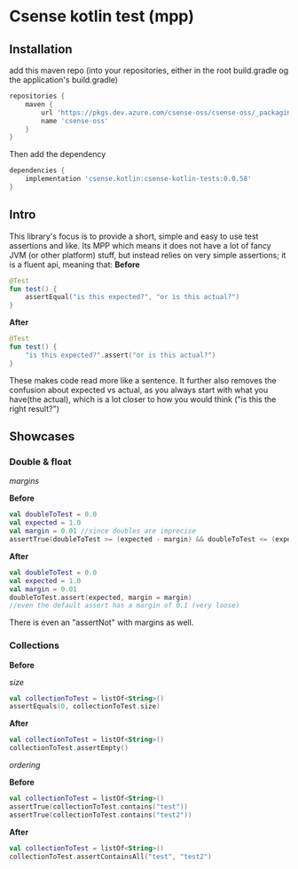 # Csense kotlin test (mpp)

## Installation

add this maven repo (into your repositories, either in the root build.gradle og the application's build.gradle)

```groovy
repositories {
    maven {
        url 'https://pkgs.dev.azure.com/csense-oss/csense-oss/_packaging/csense-oss/maven/v1'
        name 'csense-oss'
    }
}
```

Then add the dependency

```groovy
dependencies {
    implementation 'csense.kotlin:csense-kotlin-tests:0.0.58'
}
```

## Intro

This library's focus is to provide a short, simple and easy to use test assertions and like. Its MPP which means it does
not have a lot of fancy JVM (or other platform) stuff, but instead relies on very simple assertions; it is a fluent api,
meaning that:
**Before**

```kotlin
@Test
fun test() {
    assertEqual("is this expected?", "or is this actual?")
}
```

**After**

```kotlin
@Test
fun test() {
    "is this expected?".assert("or is this actual?")
}
```

These makes code read more like a sentence. It further also removes the confusion about expected vs actual, as you
always start with what you have(the actual), which is a lot closer to how you would think ("is this the right result?")

## Showcases

### Double & float

*margins*

**Before**

```kotlin
val doubleToTest = 0.0
val expected = 1.0
val margin = 0.01 //since doubles are imprecise 
assertTrue(doubleToTest >= (expected - margin) && doubleToTest <= (expected + margin))
```

**After**

```kotlin
val doubleToTest = 0.0
val expected = 1.0
val margin = 0.01
doubleToTest.assert(expected, margin = margin)
//even the default assert has a margin of 0.1 (very loose)
```

There is even an "assertNot" with margins as well.

### Collections

**Before**

*size*

```kotlin
val collectionToTest = listOf<String>()
assertEquals(0, collectionToTest.size)
```

**After**

```kotlin
val collectionToTest = listOf<String>()
collectionToTest.assertEmpty()
```

*ordering*

**Before**

```kotlin
val collectionToTest = listOf<String>()
assertTrue(collectionToTest.contains("test"))
assertTrue(collectionToTest.contains("test2"))
```

**After**

```kotlin
val collectionToTest = listOf<String>()
collectionToTest.assertContainsAll("test", "test2")
```
